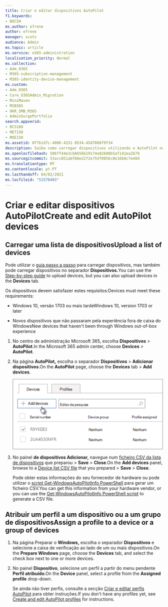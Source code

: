 ```yaml
---
title: Criar e editar dispositivos AutoPilot
f1.keywords:
- NOCSH
ms.author: efrene
author: efrene
manager: scotv
audience: Admin
ms.topic: article
ms.service: o365-administration
localization_priority: Normal
ms.collection:
- Adm_O365
- M365-subscription-management
- M365-identity-device-management
ms.custom:
- Adm_O365
- Core_O365Admin_Migration
- MiniMaven
- MSB365
- OKR_SMB_M365
- AdminSurgePortfolio
search.appverid:
- BCS160
- MET150
- MOE150
ms.assetid: 0f7b1d7c-4086-4331-8534-45d7886f9f34
description: Saiba como carregar dispositivos utilizando o AutoPilot no Microsoft 365 Business Premium. Pode atribuir um perfil a um dispositivo ou a um grupo de dispositivos.
ms.openlocfilehash: 506ff44e3cb6656b19174e82688b5af141ea2b79
ms.sourcegitcommit: 53acc851abf68e2272e75df0856c0e16b0c7e48d
ms.translationtype: MT
ms.contentlocale: pt-PT
ms.lasthandoff: 04/02/2021
ms.locfileid: "51578493"
---
```

# <a name="create-and-edit-autopilot-devices"></a><span data-ttu-id="d9d3c-104">Criar e editar dispositivos AutoPilot</span><span class="sxs-lookup"><span data-stu-id="d9d3c-104">Create and edit AutoPilot devices</span></span>

## <a name="upload-a-list-of-devices"></a><span data-ttu-id="d9d3c-105">Carregar uma lista de dispositivos</span><span class="sxs-lookup"><span data-stu-id="d9d3c-105">Upload a list of devices</span></span>

<span data-ttu-id="d9d3c-106">Pode utilizar o [guia passo a passo](add-autopilot-devices-and-profile.md) para carregar dispositivos, mas também pode carregar dispositivos no separador **Dispositivos.**</span><span class="sxs-lookup"><span data-stu-id="d9d3c-106">You can use the [Step-by-step guide](add-autopilot-devices-and-profile.md) to upload devices, but you can also upload devices in the **Devices** tab.</span></span> 
  
<span data-ttu-id="d9d3c-107">Os dispositivos devem satisfazer estes requisitos:</span><span class="sxs-lookup"><span data-stu-id="d9d3c-107">Devices must meet these requirements:</span></span>
  
- <span data-ttu-id="d9d3c-108">Windows 10, versão 1703 ou mais tarde</span><span class="sxs-lookup"><span data-stu-id="d9d3c-108">Windows 10, version 1703 or later</span></span>
    
- <span data-ttu-id="d9d3c-109">Novos dispositivos que não passaram pela experiência fora de caixa do Windows</span><span class="sxs-lookup"><span data-stu-id="d9d3c-109">New devices that haven't been through Windows out-of-box experience</span></span>

1. <span data-ttu-id="d9d3c-110">No centro de administração Microsoft 365, escolha **Dispositivos** \> **AutoPilot**.</span><span class="sxs-lookup"><span data-stu-id="d9d3c-110">In the Microsoft 365 admin center, choose **Devices** \> **AutoPilot**.</span></span>
  
2. <span data-ttu-id="d9d3c-111">Na página **AutoPilot,** escolha o separador **Dispositivos** \> **Adicionar dispositivos**.</span><span class="sxs-lookup"><span data-stu-id="d9d3c-111">On the **AutoPilot** page, choose the **Devices** tab \> **Add devices**.</span></span>
    
    ![In the Devices tab, choose Add devices.](../media/6ba81e22-c873-40ad-8a72-ce64d15ea6ba.png)
  
3. <span data-ttu-id="d9d3c-113">No painel **de dispositivos Adicionar,** navegue num [ficheiro CSV da lista de dispositivos](../admin/misc/device-list.md) que preparou \> **Save** \> **Close**.</span><span class="sxs-lookup"><span data-stu-id="d9d3c-113">On the **Add devices** panel, browse to a [Device list CSV file](../admin/misc/device-list.md) that you prepared \> **Save** \> **Close**.</span></span>
    
    <span data-ttu-id="d9d3c-114">Pode obter estas informações do seu fornecedor de hardware ou pode utilizar o [script Get-WindowsAutoPilotInfo PowerShell](https://www.powershellgallery.com/packages/Get-WindowsAutoPilotInfo) para gerar um ficheiro CSV.</span><span class="sxs-lookup"><span data-stu-id="d9d3c-114">You can get this information from your hardware vendor, or you can use the [Get-WindowsAutoPilotInfo PowerShell script](https://www.powershellgallery.com/packages/Get-WindowsAutoPilotInfo) to generate a CSV file.</span></span> 
    
## <a name="assign-a-profile-to-a-device-or-a-group-of-devices"></a><span data-ttu-id="d9d3c-115">Atribuir um perfil a um dispositivo ou a um grupo de dispositivos</span><span class="sxs-lookup"><span data-stu-id="d9d3c-115">Assign a profile to a device or a group of devices</span></span>

1. <span data-ttu-id="d9d3c-116">Na página Preparar o **Windows,** escolha o separador **Dispositivos** e selecione a caixa de verificação ao lado de um ou mais dispositivos.</span><span class="sxs-lookup"><span data-stu-id="d9d3c-116">On the **Prepare Windows** page, choose the **Devices** tab, and select the check box next to one or more devices.</span></span> 
    
2. <span data-ttu-id="d9d3c-117">No painel **Dispositivo**, selecione um perfil a partir do menu pendente **Perfil atribuído**.</span><span class="sxs-lookup"><span data-stu-id="d9d3c-117">On the **Device** panel, select a profile from the **Assigned profile** drop-down.</span></span> 
    
    <span data-ttu-id="d9d3c-118">Se ainda não tiver perfis, consulte a secção [Criar e editar perfis AutoPilot](create-and-edit-autopilot-profiles.md) para obter instruções.</span><span class="sxs-lookup"><span data-stu-id="d9d3c-118">If you don't have any profiles yet, see [Create and edit AutoPilot profiles](create-and-edit-autopilot-profiles.md) for instructions.</span></span> 
